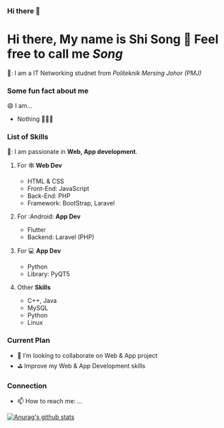 ### Hi there 👋

<!--
**XPH0816/XPH0816** is a ✨ _special_ ✨ repository because its `README.md` (this file) appears on your GitHub profile.

Here are some ideas to get you started:

- 🔭 I’m currently working on ...
- 🌱 I’m currently learning ...
- 👯 I’m looking to collaborate on ...
- 🤔 I’m looking for help with ...
- 💬 Ask me about ...
- 📫 How to reach me: ...
- 😄 Pronouns: ...
- ⚡ Fun fact: ...
-->

# Hi there, My name is **Shi Song** 👋 Feel free to call me *Song*
🔭: I am a IT Networking studnet from *Politeknik Mersing Johor (PMJ)*


### Some fun fact about me
:smile: I am... 
- Nothing 🤣🤣🤣


### List of Skills
🌱: I am passionate in **Web, App development**.

1. For :spider_web: **Web Dev**
   - HTML & CSS
   - Front-End: JavaScript
   - Back-End: PHP
   - Framework: BootStrap, Laravel

2. For :Android: **App Dev**
   - Flutter
   - Backend: Laravel (PHP)

3. For :computer: **App Dev**
   - Python
   - Library: PyQT5

4. Other **Skills**
   - C++, Java
   - MySQL
   - Python
   - Linux


### Current Plan
- 👯 I’m looking to collaborate on Web & App project
- :golf: Improve my Web & App Development skills


### Connection
- 📫 How to reach me: ...


[![Anurag's github stats](https://github-readme-stats.vercel.app/api?username=XPH0816)](https://github.com/XPH0816/github-readme-stats)



